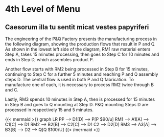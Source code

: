 # 4th Level of Menu

## Caesorum illa tu sentit micat vestes papyriferi

The engineering of the P&Q Factory presents the manufacturing process in
the following diagram, showing the production flows that result in P and Q.
As shown in the lowest left side of the diagram, RM1 raw material enters Step
A, takes 15 minutes processing, then goes to Step C for 10 minutes and ends
in Step D, which assembles product P.

Another flow starts with RM2 being processed in Step B for 15 minutes,
continuing to Step C for a further 5 minutes and reaching P and Q assembly
steps D. The central flow is used in both P and Q fabrication. To manufacture
one of each, it is necessary to process RM2 twice through B and C.

Lastly, RM3 spends 10 minutes in Step A, then is processed for 15 minutes in
Step B and goes to Q mounting at Step D. P&Q mounting Steps D are
processed in respectively 15 and 5 minutes.


{{< mermaid >}}
graph LR
    PP --> D1[D] --> P[P $90/u]
    RM1 --> A1[A] --> C1[C] --> D1
    RM2 --> B2[B] --> C2[C] --> D1
    C2 --> D2[D]
    RM3 --> A3[A] --> B3[B] --> D2 --> Q[Q $100/U]
{{< /mermaid >}}
